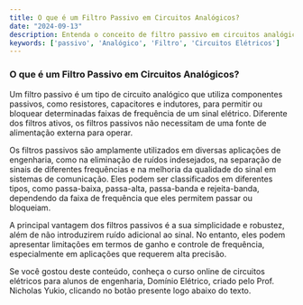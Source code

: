 ```yaml
---
title: O que é um Filtro Passivo em Circuitos Analógicos?
date: "2024-09-13"
description: Entenda o conceito de filtro passivo em circuitos analógicos e sua importância.
keywords: ['passivo', 'Analógico', 'Filtro', 'Circuitos Elétricos']
---
```


### O que é um Filtro Passivo em Circuitos Analógicos?

Um filtro passivo é um tipo de circuito analógico que utiliza componentes passivos, como resistores, capacitores e indutores, para permitir ou bloquear determinadas faixas de frequência de um sinal elétrico. Diferente dos filtros ativos, os filtros passivos não necessitam de uma fonte de alimentação externa para operar.

Os filtros passivos são amplamente utilizados em diversas aplicações de engenharia, como na eliminação de ruídos indesejados, na separação de sinais de diferentes frequências e na melhoria da qualidade do sinal em sistemas de comunicação. Eles podem ser classificados em diferentes tipos, como passa-baixa, passa-alta, passa-banda e rejeita-banda, dependendo da faixa de frequência que eles permitem passar ou bloqueiam.

A principal vantagem dos filtros passivos é a sua simplicidade e robustez, além de não introduzirem ruído adicional ao sinal. No entanto, eles podem apresentar limitações em termos de ganho e controle de frequência, especialmente em aplicações que requerem alta precisão.

Se você gostou deste conteúdo, conheça o curso online de circuitos elétricos para alunos de engenharia, Domínio Elétrico, criado pelo Prof. Nicholas Yukio, clicando no botão presente logo abaixo do texto.